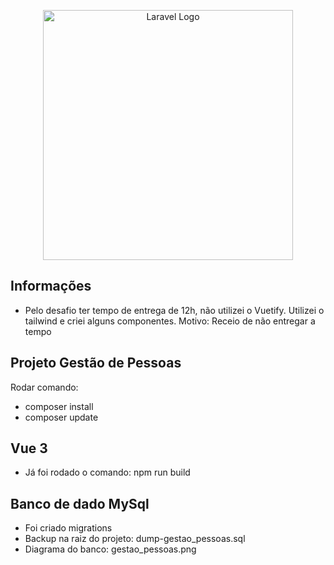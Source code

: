<p align="center"><a href="https://laravel.com" target="_blank"><img src="https://raw.githubusercontent.com/laravel/art/master/logo-lockup/5%20SVG/2%20CMYK/1%20Full%20Color/laravel-logolockup-cmyk-red.svg" width="400" alt="Laravel Logo"></a></p>

## Informações
- Pelo desafio ter tempo de entrega de 12h, não utilizei o Vuetify. Utilizei o tailwind e criei alguns componentes. Motivo: Receio de não entregar a tempo

## Projeto Gestão de Pessoas

Rodar comando:
- composer install
- composer update

## Vue 3
- Já foi rodado o comando: npm run build

## Banco de dado MySql
- Foi criado migrations
- Backup na raiz do projeto: dump-gestao_pessoas.sql
- Diagrama do banco: gestao_pessoas.png
